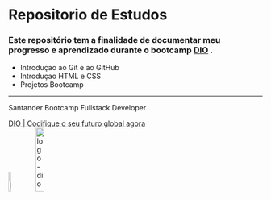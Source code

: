 # Repositorio de Estudos

### Este repositório tem a finalidade de documentar meu progresso e aprendizado durante o bootcamp [DIO](https://web.dio.me/home) .

 - Introduçao ao Git e ao GitHub
 - Introduçao HTML e CSS
 - Projetos Bootcamp





<hr>      
Santander Bootcamp Fullstack Developer   

[DIO | Codifique o seu futuro global agora](https://web.dio.me/home)   
<img src="https://hermes.digitalinnovation.one/tracks/800fd098-3eef-45e9-9544-544ae396076c.png" alt="logo-bootcamp-santander" width="10%">
<img src="https://hermes.digitalinnovation.one/assets/diome/logo.svg" alt="logo-dio" width="18%">
